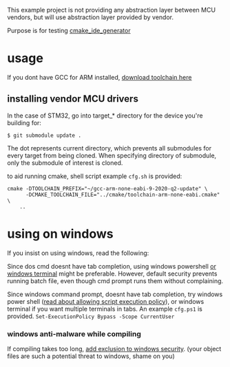 This example project is not providing any abstraction layer between MCU vendors, but will use abstraction layer provided by vendor.

Purpose is for testing [cmake_ide_generator](https://github.com/dudmuck/cmake_ide_generator)

#  usage
If you dont have GCC for ARM installed, [download toolchain here](https://developer.arm.com/tools-and-software/open-source-software/developer-tools/gnu-toolchain/gnu-rm/downloads)

## installing vendor MCU drivers
In the case of STM32, go into target_* directory for the device you're building for:

```
$ git submodule update .
```
The dot represents current directory, which prevents all submodules for every target from being cloned.  When specifying directory of submodule, only the submodule of interest is cloned.  

to aid running cmake, shell script example ``cfg.sh`` is provided:

```
cmake -DTOOLCHAIN_PREFIX="~/gcc-arm-none-eabi-9-2020-q2-update" \
      -DCMAKE_TOOLCHAIN_FILE="../cmake/toolchain-arm-none-eabi.cmake" \      
    ..
```

# using on windows
If you insist on using windows, read the following:

Since dos cmd doesnt have tab completion, using windows powershell [or windows terminal]([https://www.microsoft.com/en-us/p/windows-terminal/9n0dx20hk701?activetab=pivot:overviewtab](https://www.microsoft.com/en-us/p/windows-terminal/9n0dx20hk701?activetab=pivot:overviewtab)) might be preferable.  However, default security prevents running batch file, even though cmd prompt runs them without complaining.

Since windows command prompt, doesnt have tab completion, try windows power shell ([read about allowing script execution policy](https://blog.netspi.com/15-ways-to-bypass-the-powershell-execution-policy/)), or windows terminal if you want multiple terminals in tabs.  An example ``cfg.ps1`` is provided.
``Set-ExecutionPolicy Bypass -Scope CurrentUser
``
### windows anti-malware while compiling
If compiling takes too long, [add exclusion to windows security](https://support.microsoft.com/en-us/help/4028485/windows-10-add-an-exclusion-to-windows-security).
(your object files are such a potential threat to windows, shame on you)

